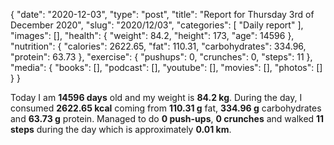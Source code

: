 {
    "date": "2020-12-03",
    "type": "post",
    "title": "Report for Thursday 3rd of December 2020",
    "slug": "2020\/12\/03",
    "categories": [
        "Daily report"
    ],
    "images": [],
    "health": {
        "weight": 84.2,
        "height": 173,
        "age": 14596
    },
    "nutrition": {
        "calories": 2622.65,
        "fat": 110.31,
        "carbohydrates": 334.96,
        "protein": 63.73
    },
    "exercise": {
        "pushups": 0,
        "crunches": 0,
        "steps": 11
    },
    "media": {
        "books": [],
        "podcast": [],
        "youtube": [],
        "movies": [],
        "photos": []
    }
}

Today I am <strong>14596 days</strong> old and my weight is <strong>84.2 kg</strong>. During the day, I consumed <strong>2622.65 kcal</strong> coming from <strong>110.31 g</strong> fat, <strong>334.96 g</strong> carbohydrates and <strong>63.73 g</strong> protein. Managed to do <strong>0 push-ups</strong>, <strong>0 crunches</strong> and walked <strong>11 steps</strong> during the day which is approximately <strong>0.01 km</strong>.
